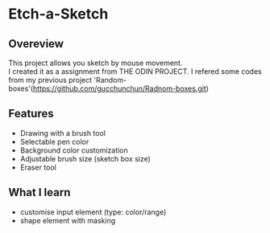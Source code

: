 # Etch-a-Sketch

## Overeview
This project allows you sketch by mouse movement. <br>
I created it as a assignment from THE ODIN PROJECT. I refered some codes from my previous project 'Random-boxes'(https://github.com/gucchunchun/Radnom-boxes.git)<br>



## Features
- Drawing with a brush tool
- Selectable pen color
- Background color customization
- Adjustable brush size (sketch box size)
- Eraser tool

## What I learn
- customise input element (type: color/range)
- shape element with masking
